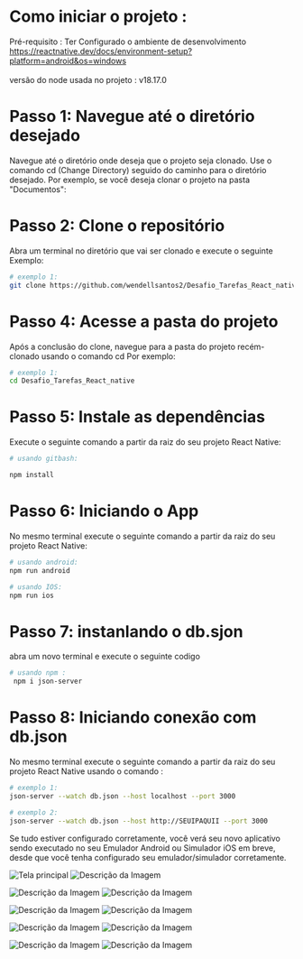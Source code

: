 # Como iniciar o projeto :
Pré-requisito : Ter Configurado o ambiente de desenvolvimento https://reactnative.dev/docs/environment-setup?platform=android&os=windows
</br>
</br>
versão do node usada no projeto : v18.17.0
# Passo 1: Navegue até o diretório desejado

Navegue até o diretório onde deseja que o projeto seja clonado. Use o comando cd (Change Directory) seguido do caminho para o diretório desejado. Por exemplo, se você deseja clonar o projeto na pasta "Documentos":

# Passo 2: Clone o repositório
 
Abra um terminal no diretório que vai ser clonado e execute o seguinte Exemplo:
```bash
# exemplo 1:
git clone https://github.com/wendellsantos2/Desafio_Tarefas_React_native.git
```
# Passo 4: Acesse a pasta do projeto
Após a conclusão do clone, navegue para a pasta do projeto recém-clonado usando o comando cd Por exemplo:
```bash
# exemplo 1:
cd Desafio_Tarefas_React_native
```
# Passo 5: Instale as dependências
Execute o seguinte comando a partir da raiz do seu projeto React Native:

```bash 
# usando gitbash:

npm install 
```
# Passo 6: Iniciando o App
No mesmo terminal execute o seguinte comando a partir da raiz do seu projeto React Native:

```bash
# usando android:
npm run android

# usando IOS:
npm run ios
 ```

# Passo 7: instanlando o db.sjon
abra um novo terminal e execute o seguinte codigo
```bash
# usando npm :
 npm i json-server
 ```
# Passo 8: Iniciando conexão com db.json

No mesmo terminal execute o seguinte comando a partir da raiz do seu projeto React Native usando o comando :

```bash
# exemplo 1:
json-server --watch db.json --host localhost --port 3000

# exemplo 2:
json-server --watch db.json --host http://SEUIPAQUII --port 3000
 ```
Se tudo estiver configurado corretamente, você verá seu novo aplicativo sendo executado no seu Emulador Android ou Simulador iOS em breve, desde que você tenha configurado seu emulador/simulador corretamente.


![Tela principal](imagens_projeto/1.png)
![Descrição da Imagem](imagens_projeto/2.png)

 
![Descrição da Imagem](imagens_projeto/3.png)
![Descrição da Imagem](imagens_projeto/4.png)
 
 

![Descrição da Imagem](imagens_projeto/5.png)
![Descrição da Imagem](imagens_projeto/6.png)

![Descrição da Imagem](imagens_projeto/7.png)
![Descrição da Imagem](imagens_projeto/8.png)

![Descrição da Imagem](imagens_projeto/9.png)
![Descrição da Imagem](imagens_projeto/10.png)

